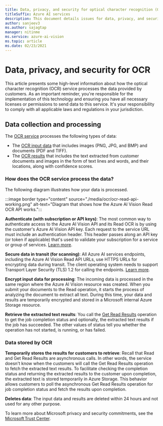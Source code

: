 ```yaml
---
title: Data, privacy, and security for optical character recognition (OCR) - Azure AI Vision
titleSuffix: Azure AI services
description: This document details issues for data, privacy, and security for optical character recognition (OCR) of images and documents with printed and handwritten text using the Azure AI Vision API.
author: sanjeev3
ms.author: sajagtap
manager: nitinme
ms.service: azure-ai-vision
ms.topic: article
ms.date: 02/23/2021
---
```


# Data, privacy, and security for OCR

This article presents some high-level information about how the optical character recognition (OCR) service processes the data provided by customers. As an important reminder, you're responsible for the implementation of this technology and ensuring you have all necessary licenses or permissions to send data to this service. It's your responsibility to comply with all applicable laws and regulations in your jurisdiction.

## Data collection and processing

The [OCR service](/azure/ai-services/computer-vision/overview-ocr) processes the following types of data:

- The [OCR input data](/azure/ai-services/computer-vision/how-to/call-read-api#input-requirements) that includes images (PNG, JPG, and BMP) and documents (PDF and TIFF).
- The [OCR results](/azure/ai-services/computer-vision/how-to/call-read-api#sample-json-output) that includes the text extracted from customer documents and images in the form of text lines and words, and their locations, along with confidence scores.

### How does the OCR service process the data?

The following diagram illustrates how your data is processed.

:::image border type="content" source="./media/ocr/ocr-read-api-working.png" alt-text="Diagram that shows how the Azure AI Vision Read OCR API works.":::

**Authenticate (with subscription or API keys)**: The most common way to authenticate access to the Azure AI Vision API and its Read OCR is by using the customer's Azure AI Vision API key. Each request to the service URL must include an authentication header. This header passes along an API key (or token if applicable) that's used to validate your subscription for a service or group of services. [Learn more](/azure/ai-services/authentication?tabs=powershell).

**Secure data in transit (for scanning)**: All Azure AI services endpoints, including the Azure AI Vision Read API URLs, use HTTPS URLs for encrypting data during transit. The client operating system needs to support Transport Layer Security (TLS) 1.2 for calling the endpoints. [Learn more](/azure/ai-services/security-features).

**Encrypt input data for processing**: The incoming data is processed in the same region where the Azure AI Vision resource was created. When you submit your documents to the Read operation, it starts the process of analyzing the document to extract all text. During this time, your data and results are temporarily encrypted and stored in a Microsoft internal Azure Storage resource.
 
**Retrieve the extracted text results**: You call the [Get Read Results](/azure/ai-services/computer-vision/how-to/call-read-api#get-results-from-the-service) operation to get the job completion status and optionally, the extracted text results if the job has succeeded. The other values of status tell you whether the operation has not started, is running, or has failed.

### Data stored by OCR

**Temporarily stores the results for customers to retrieve**: Recall that Read and Get Read Results are asynchronous calls. In other words, the service doesn't know when the customers will call the Get Read Results operation to fetch the extracted text results. To facilitate checking the completion status and returning the extracted results to the customer upon completion, the extracted text is stored temporarily in Azure Storage. This behavior allows customers to poll the asynchronous Get Read Results operation for job completion status and fetch the results upon completion.

**Deletes data**: The input data and results are deleted within 24 hours and not used for any other purpose.

To learn more about Microsoft privacy and security commitments, see the [Microsoft Trust Center](https://www.microsoft.com/trust-center).
